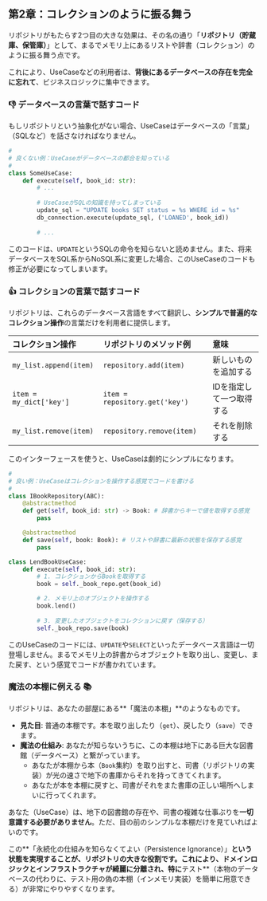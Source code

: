 ## 第2章：コレクションのように振る舞う

リポジトリがもたらす2つ目の大きな効果は、その名の通り「**リポジトリ（貯蔵庫、保管庫）**」として、まるでメモリ上にあるリストや辞書（コレクション）のように振る舞う点です。

これにより、UseCaseなどの利用者は、**背後にあるデータベースの存在を完全に忘れて**、ビジネスロジックに集中できます。

### 👎 データベースの言葉で話すコード

もしリポジトリという抽象化がない場合、UseCaseはデータベースの「言葉」（SQLなど）を話さなければなりません。

```python
#
# 良くない例：UseCaseがデータベースの都合を知っている
#
class SomeUseCase:
    def execute(self, book_id: str):
        # ...
        
        # UseCaseがSQLの知識を持ってしまっている
        update_sql = "UPDATE books SET status = %s WHERE id = %s"
        db_connection.execute(update_sql, ('LOANED', book_id))
        
        # ...
```

このコードは、`UPDATE`というSQLの命令を知らないと読めません。また、将来データベースをSQL系からNoSQL系に変更した場合、このUseCaseのコードも修正が必要になってしまいます。

### 👍 コレクションの言葉で話すコード

リポジトリは、これらのデータベース言語をすべて翻訳し、**シンプルで普遍的なコレクション操作**の言葉だけを利用者に提供します。

| コレクション操作 | リポジトリのメソッド例 | 意味 |
| :--- | :--- | :--- |
| `my_list.append(item)` | `repository.add(item)` | 新しいものを追加する |
| `item = my_dict['key']` | `item = repository.get('key')` | IDを指定して一つ取得する |
| `my_list.remove(item)` | `repository.remove(item)` | それを削除する |

このインターフェースを使うと、UseCaseは劇的にシンプルになります。

```python
#
# 良い例：UseCaseはコレクションを操作する感覚でコードを書ける
#
class IBookRepository(ABC):
    @abstractmethod
    def get(self, book_id: str) -> Book: # 辞書からキーで値を取得する感覚
        pass

    @abstractmethod
    def save(self, book: Book): # リストや辞書に最新の状態を保存する感覚
        pass

class LendBookUseCase:
    def execute(self, book_id: str):
        # 1. コレクションからBookを取得する
        book = self._book_repo.get(book_id)

        # 2. メモリ上のオブジェクトを操作する
        book.lend()
        
        # 3. 変更したオブジェクトをコレクションに戻す（保存する）
        self._book_repo.save(book)
```

このUseCaseのコードには、`UPDATE`や`SELECT`といったデータベース言語は一切登場しません。まるでメモリ上の辞書からオブジェクトを取り出し、変更し、また戻す、という感覚でコードが書かれています。

### 魔法の本棚に例える 📚

リポジトリは、あなたの部屋にある\*\*「魔法の本棚」\*\*のようなものです。

  * **見た目**: 普通の本棚です。本を取り出したり（`get`）、戻したり（`save`）できます。
  * **魔法の仕組み**: あなたが知らないうちに、この本棚は地下にある巨大な図書館（データベース）と繋がっています。
      * あなたが本棚から本（`Book`集約）を取り出すと、司書（リポジトリの実装）が光の速さで地下の書庫からそれを持ってきてくれます。
      * あなたが本を本棚に戻すと、司書がそれをまた書庫の正しい場所へしまいに行ってくれます。

あなた（UseCase）は、地下の図書館の存在や、司書の複雑な仕事ぶりを**一切意識する必要がありません**。ただ、目の前のシンプルな本棚だけを見ていればよいのです。

この\*\*「永続化の仕組みを知らなくてよい（Persistence Ignorance）」**という状態を実現することが、リポジトリの大きな役割です。これにより、ドメインロジックとインフラストラクチャが綺麗に分離され、特に**テスト\*\*（本物のデータベースの代わりに、テスト用の偽の本棚（インメモリ実装）を簡単に用意できる）が非常にやりやすくなります。
